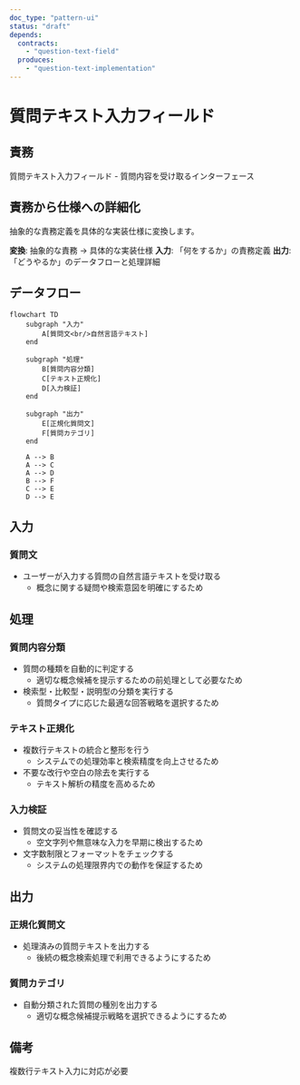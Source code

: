 ```yaml
---
doc_type: "pattern-ui"
status: "draft"
depends:
  contracts:
    - "question-text-field"
  produces:
    - "question-text-implementation"
---
```


# 質問テキスト入力フィールド

## 責務

<!-- PREMISE_BEGIN: question-text-field -->
質問テキスト入力フィールド - 質問内容を受け取るインターフェース
<!-- PREMISE_END: question-text-field -->

## 責務から仕様への詳細化

抽象的な責務定義を具体的な実装仕様に変換します。

**変換**: 抽象的な責務 → 具体的な実装仕様
**入力**: 「何をするか」の責務定義
**出力**: 「どうやるか」のデータフローと処理詳細

<!-- LOCAL_CONCLUSION_BEGIN: question-text-implementation -->

## データフロー

```mermaid
flowchart TD
    subgraph "入力"
        A[質問文<br/>自然言語テキスト]
    end

    subgraph "処理"
        B[質問内容分類]
        C[テキスト正規化]
        D[入力検証]
    end

    subgraph "出力"
        E[正規化質問文]
        F[質問カテゴリ]
    end

    A --> B
    A --> C
    A --> D
    B --> F
    C --> E
    D --> E
```

## 入力

### 質問文

- ユーザーが入力する質問の自然言語テキストを受け取る
  - 概念に関する疑問や検索意図を明確にするため

## 処理

### 質問内容分類

- 質問の種類を自動的に判定する
  - 適切な概念候補を提示するための前処理として必要なため
- 検索型・比較型・説明型の分類を実行する
  - 質問タイプに応じた最適な回答戦略を選択するため

### テキスト正規化

- 複数行テキストの統合と整形を行う
  - システムでの処理効率と検索精度を向上させるため
- 不要な改行や空白の除去を実行する
  - テキスト解析の精度を高めるため

### 入力検証

- 質問文の妥当性を確認する
  - 空文字列や無意味な入力を早期に検出するため
- 文字数制限とフォーマットをチェックする
  - システムの処理限界内での動作を保証するため

## 出力

### 正規化質問文

- 処理済みの質問テキストを出力する
  - 後続の概念検索処理で利用できるようにするため

### 質問カテゴリ

- 自動分類された質問の種別を出力する
  - 適切な概念候補提示戦略を選択できるようにするため

## 備考

複数行テキスト入力に対応が必要

<!-- LOCAL_CONCLUSION_END: question-text-implementation -->
